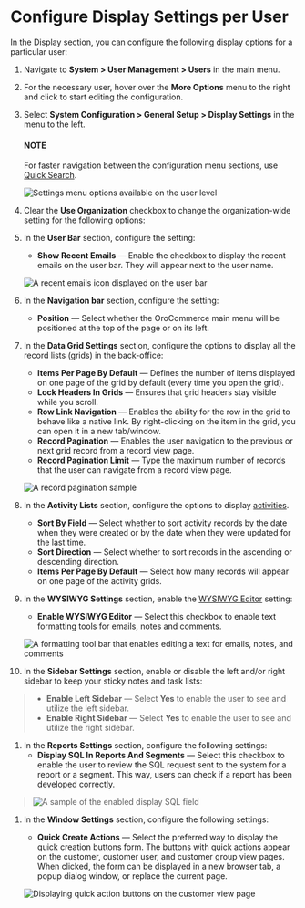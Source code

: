 <a id="doc-my-user-configuration-display"></a>

# Configure Display Settings per User

In the Display section, you can configure the following display options for a particular user:

1. Navigate to **System > User Management > Users** in the main menu.
2. For the necessary user, hover over the <i class="fa fa-ellipsis-h fa-lg" aria-hidden="true"></i> **More Options** menu to the right and click <i class="fas fa-cog" aria-hidden="true"></i> to start editing the configuration.
3. Select **System Configuration > General Setup > Display Settings** in the menu to the left.

   #### NOTE
   For faster navigation between the configuration menu sections, use [Quick Search](../../../configuration/quick-search.md#user-guide-system-configuration-quick-search).

   ![Settings menu options available on the user level](user/img/system/user_management/my_user_config_display.png)
4. Clear the **Use Organization** checkbox to change the organization-wide setting for the following options:
5. In the **User Bar** section, configure the setting:
   * **Show Recent Emails** — Enable the checkbox to display the recent emails on the user bar. They will appear next to the user name.

   ![A recent emails icon displayed on the user bar](user/img/system/user_management/user_configuration_showemailsuserbar.png)
6. In the **Navigation bar** section, configure the setting:
   * **Position** — Select whether the OroCommerce main menu will be positioned at the top of the page or on its left.
7. In the **Data Grid Settings** section, configure the options to display all the record lists (grids) in the back-office:
   * **Items Per Page By Default** — Defines the number of items displayed on one page of the grid by default (every time you open the grid).
   * **Lock Headers In Grids** — Ensures that grid headers stay visible while you scroll.
   * **Row Link Navigation** — Enables the ability for the row in the grid to behave like a native link. By right-clicking on the item in the grid, you can open it in a new tab/window.
   * **Record Pagination** — Enables the user navigation to the previous or next grid record from a record view page.
   * **Record Pagination Limit** — Type the maximum number of records that the user can navigate from a record view page.

   ![A record pagination sample](user/img/system/config_system/user_configuration_pagination.png)
8. In the **Activity Lists** section, configure the options to display [activities](../../../../activities/index.md#user-guide-activities).
   * **Sort By Field** — Select whether to sort activity records by the date when they were created or by the date when they were updated for the last time.
   * **Sort Direction** — Select whether to sort records in the ascending or descending direction.
   * **Items Per Page By Default** — Select how many records will appear on one page of the activity grids.
9. In the **WYSIWYG Settings** section, enable the [WYSIWYG Editor](../../../../../concept-guides/content-management/wysiwyg.md#getting-started-wysiwyg-editor-field) setting:
   * **Enable WYSIWYG Editor** — Select this checkbox to enable text formatting tools for emails, notes and comments.

   ![A formatting tool bar that enables editing a text for emails, notes, and comments](user/img/system/config_system/user_configuration_wysiwyg.png)
10. In the **Sidebar Settings** section, enable or disable the left and/or right sidebar to keep your sticky notes and task lists:

> * **Enable Left Sidebar** — Select **Yes** to enable the user to see and utilize the left sidebar.
> * **Enable Right Sidebar** — Select **Yes** to enable the user to see and utilize the right sidebar.
1. In the **Reports Settings** section, configure the following settings:
   * **Display SQL In Reports And Segments** — Select this checkbox to enable the user to review the SQL request sent to the system for a report or a segment. This way, users can check if a report has been developed correctly.

> ![A sample of the enabled display SQL field](user/img/system/config_system/user_configuration_showsql.png)
1. In the **Window Settings** section, configure the following settings:
   * **Quick Create Actions** — Select the preferred way to display the quick creation buttons form. The buttons with quick actions appear on the customer, customer user, and customer group view pages. When clicked, the form can be displayed in a new browser tab, a popup dialog window, or replace the current page.

   ![Displaying quick action buttons on the customer view page](user/img/system/config_system/quick-creation-buttons.png)

<!-- fa-bars = fa-navicon -->
<!-- Ic Tiles is used as Set As Default in saved views, and as tiles in display layout options -->
<!-- IcPencil refers to Rename in Commerce and Inline Editing in CRM -->
<!-- Check mark in the square. -->
<!-- SortDesc is also used as drop-down arrow -->
